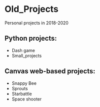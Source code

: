 # Old_Projects
Personal projects in 2018-2020

## Python projects:
  - Dash game
  - Small_projects

## Canvas web-based projects:
  - Snappy Bee
  - Sprouts
  - Starbattle
  - Space shooter
